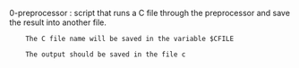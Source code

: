 0-preprocessor : script that runs a C file through the preprocessor and save the result into another file.

		The C file name will be saved in the variable $CFILE

		The output should be saved in the file c


